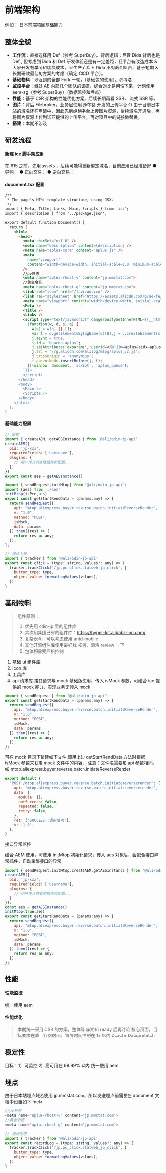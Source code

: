 # 前端架构

例如： 日本前端项目基础能力

## 整体全貌

- **工作流**：直接选择用 Def（参考 SuperBuy）。背后逻辑：尽管 Dida 背后也是 Def , 但考虑到 Dida 和 Def 研发体验还是有一定差距，且平台有改造成本 & 大家开发有学习和切换成本，且生产关系上 Dida 不对我们负责，基于短期 & 长期研效最佳的方案的考虑（确定 CICD 平台）。
- **基础物料**：涉及到的全部 Fork 一轮，（基础包的使用）。@清洛
- **监控平台**：经过 AE 内部几个团队的调研，综合对比易用性下来，计划使用 aem-sg（参考 SuperBuy）（数据监控和埋点）
- **性能**：基于 CSR 架构的性能优化方案，后续长期再看 SSR 、流式 SSR 等。
- **图片**：背后 Filebroker，业务层使用 @车铭 开发的上传平台
  ○ 由于目前日本站的域名还在申请中，因此先到纵横平台上传图片资源，后续域名开通后，再将图片资源上传到诺亚提供的上传平台，再对项目中的链接做替换。
- **搭建**：本期不涉及

## 研发流程

#### 新建 ice 脚手架应用

在 615 之前，先用 assets ，后续可能得重新绑定域名，目前应用已经准备好
● 导购：
● 正向交易：
● 逆向交易：

#### document.tsx 配置

```html
/**
 * The page's HTML template structure, using JSX.
 */
import { Meta, Title, Links, Main, Scripts } from 'ice';
import { description } from '../package.json';

export default function Document() {
  return (
    <html>
      <head>
        <meta charSet="utf-8" />
        <meta name="description" content={description} />
        <meta name="aplus-core" content="aplus.js" />
        <meta
          name="viewport"
          content="width=device-width, initial-scale=1.0, minimum-scale=1.0, maximum-scale=1.0, user-scalable=no"
        />
        //pv日志
        <meta name="aplus-rhost-v" content="jp.mmstat.com">
        //黄金令箭
        <meta name="aplus-rhost-g" content="jp.mmstat.com">
        <link rel="icon" href="/favicon.ico" />
        <link rel="stylesheet" href="https://assets.alicdn.com/g/ae-fe/cosmos/0.0.254/pc/index.css" />
        <meta name="viewport" content="width=device-width, initial-scale=1, maximum-scale=1, user-scalable=no, viewport-fit=cover" />
        <Meta />
        <Title />
        <Links />
        <script type="text/javascript" dangerouslySetInnerHTML={{__html: `
          (function(w, d, s, q) {
            w[q] = w[q] || [];
            var f = d.getElementsByTagName(s)[0],j = d.createElement(s);
            j.async = true;
            j.id = 'beacon-aplus';
            j.setAttribute('exparams','userid=<用户ID>&aplus&sidx=aplusSidex&ckx=aplusCkx');
            j.src = "//g.alicdn.com/alilog/mlog/aplus_v2.js";
            j.crossorigin = 'anonymous';
            f.parentNode.insertBefore(j, f);
          })(window, document, 'script', 'aplus_queue');
        `}}>
        </script>
      </head>
      <body>
        <Main />
        <Scripts />
      </body>
    </html>
  );
}

```

#### 基础能力配置

```js
// 监控
import { createAEM, getAESInstance } from '@ali/odin-jp-api'
createAEM({
  pid: 'jp-xxx',
  requiredFields: ['username'],
  plugins: {
    // 用户传入的其他插件和配置...
  },
})
export const aes = getAESInstance()
```

```js
import { sendRequest,initMtop} from "@ali/odin-jp-api";
import {aes} from './aem'
initMtop(isPre,aes)
export const getStartRendData = (params:any) => {
  return sendRequest({
    api: "mtop.aliexpress.buyer.reverse.batch.initiateReverseRender",
    v: "1.0",
    method: "POST",
    isMock,
    data: params
  }).then((res) => {
    return res as any;
  });
};
```

```js
// 埋点上报
import { tracker } from '@ali/odin-jp-api'
export const click = (type: string, values?: any) => {
  tracker.trackClick('/jp.pc_click.statweb_jp_click', {
    button_type: type,
    object_value: formatLogValues(values),
  })
}
```

## 基础物料

> 组件原则：
>
> 1. 优先用 odin-jp 里的组件库
> 2. 其次用集团已有的组件库：https://hyper-kit.alibaba-inc.com/
> 3. 复杂表单，可以考虑使用 antd-mobile
> 4. 其他开源组件库使用最好找 松隐、清洛 review 一下
> 5. 包体积需要严格控制

1. 基础 ui 组件库
2. icon 库
3. 工具库
4. api 请求库
   接口请求与 mock
   基础版使用，传入 isMock 参数，可结合 ice 提供的 mock 能力，实现业务无倾入 mock

```js
import { sendRequest } from "@ali/odin-jp-api";
export const getStartRendData = (params:any) => {
  return sendRequest({
    api: "mtop.aliexpress.buyer.reverse.batch.initiateReverseRender",
    v: "1.0",
    method: "POST",
    isMock,
    data: params
  }).then((res) => {
    return res as any;
  });
};
```

可在 mock 目录下新建如下文件,调用上边 getStartRendData 方法时根据 isMock 参数来获取 mock 文件中的内容，
注意：文件名需要和 api 参数相同，如 mtop.aliexpress.buyer.reverse.batch.initiateReverseRender

```js
export default {
  'POST /mtop.aliexpress.buyer.reverse.batch.initiatereverserender': {
    api: 'mtop.aliexpress.buyer.reverse.batch.initiatereverserender',
    data: {
      module: {},
      notSuccess: false,
      repeated: false,
      retry: false,
    },
    ret: ['SUCCESS::调用成功'],
    v: '1.0',
  },
}
```

接口异常监控

结合 AEM 使用，可使用 initMtop 初始化请求，传入 aes 对象后，会配合接口异常插件，自动采集接口的异常

```js
import { sendRequest,initMtop,createAEM,getAESInstance } from "@ali/odin-jp-api";
createAEM({
  pid: 'jp-xxx',
  requiredFields: ['username'],
  plugins: {
    // 用户传入的其他插件和配置...
  }
});
const aes = getAESInstance()
initMtop(true,aes)
export const getStartRendData = (params:any) => {
  return sendRequest({
    api: "mtop.aliexpress.buyer.reverse.batch.initiateReverseRender",
    v: "1.0",
    method: "POST",
    isMock,
    data: params
  }).then((res) => {
    return res as any;
  });
};
```

## 性能

#### 性能监控

统一使用 aem

#### 性能优化

> 本期统一采用 CSR 的方案，整体等 @湘知 ready 后再讨论
> 核心页面，目标要求在算上容器时间，首屏时间控制在 1s 以内
> Zcache
> Dataprefetch

## 稳定性

目标：1）可监控 2）高可用在 99.99% 以内
统一使用 aem

## 埋点

由于日本站埋点域名使用 jp.mmstat.com，所以发送埋点前需要在 document 文档中设置如下 meta

```js
//pv日志
<meta name="aplus-rhost-v" content="jp.mmstat.com">
//黄金令箭
<meta name="aplus-rhost-g" content="jp.mmstat.com">
```

```js
// 埋点使用
import { tracker } from '@ali/odin-jp-api'
export const recordLog = (type: string, values?: any) => {
  tracker.trackClick('/jp.pc_click.statweb_jp_click', {
    button_type: type,
    object_value: formatLogValues(values),
  })
}
```
